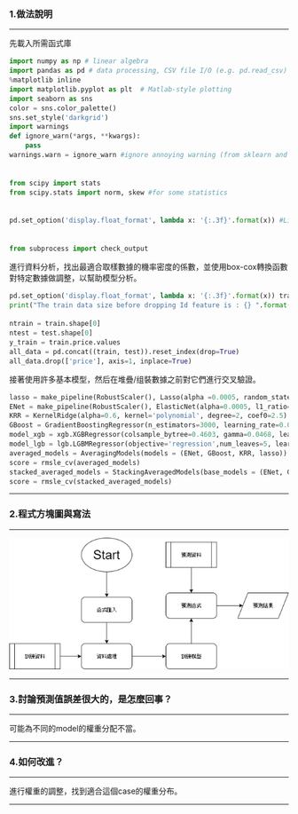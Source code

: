 ### 1.做法說明

-----------------
先載入所需函式庫
``` python
import numpy as np # linear algebra
import pandas as pd # data processing, CSV file I/O (e.g. pd.read_csv)
%matplotlib inline
import matplotlib.pyplot as plt  # Matlab-style plotting
import seaborn as sns
color = sns.color_palette()
sns.set_style('darkgrid')
import warnings
def ignore_warn(*args, **kwargs):
    pass
warnings.warn = ignore_warn #ignore annoying warning (from sklearn and seaborn)


from scipy import stats
from scipy.stats import norm, skew #for some statistics


pd.set_option('display.float_format', lambda x: '{:.3f}'.format(x)) #Limiting floats output to 3 decimal points


from subprocess import check_output
```
 進行資料分析，找出最適合取樣數據的機率密度的係數，並使用box-cox轉換函數對特定數據做調整，以幫助模型分析。
``` python
pd.set_option('display.float_format', lambda x: '{:.3f}'.format(x)) train = pd.read_csv('train-v3.csv') test = pd.read_csv('test-v3.csv') 
print("The train data size before dropping Id feature is : {} ".format(train.shape)) print("The test data size before dropping Id feature is : {} ".format(test.shape))

ntrain = train.shape[0]
ntest = test.shape[0]
y_train = train.price.values
all_data = pd.concat((train, test)).reset_index(drop=True)
all_data.drop(['price'], axis=1, inplace=True)
```
接著使用許多基本模型，然后在堆疊/组裝數據之前對它們進行交叉驗證。
``` python
lasso = make_pipeline(RobustScaler(), Lasso(alpha =0.0005, random_state=1))
ENet = make_pipeline(RobustScaler(), ElasticNet(alpha=0.0005, l1_ratio=.9, random_state=3))
KRR = KernelRidge(alpha=0.6, kernel='polynomial', degree=2, coef0=2.5)
GBoost = GradientBoostingRegressor(n_estimators=3000, learning_rate=0.05, max_depth=4, max_features='sqrt', min_samples_leaf=15, min_samples_split=10, loss='huber', random_state =5)
model_xgb = xgb.XGBRegressor(colsample_bytree=0.4603, gamma=0.0468, learning_rate=0.05, max_depth=3, min_child_weight=1.7817, n_estimators=2200, reg_alpha=0.4640, reg_lambda=0.8571, subsample=0.5213, silent=1, random_state =7, nthread = -1)
model_lgb = lgb.LGBMRegressor(objective='regression',num_leaves=5, learning_rate=0.05, n_estimators=720, max_bin = 55, bagging_fraction = 0.8, bagging_freq = 5, feature_fraction = 0.2319, feature_fraction_seed=9, bagging_seed=9, min_data_in_leaf =6, min_sum_hessian_in_leaf = 11)
averaged_models = AveragingModels(models = (ENet, GBoost, KRR, lasso))
score = rmsle_cv(averaged_models)
stacked_averaged_models = StackingAveragedModels(base_models = (ENet, GBoost, KRR), meta_model = lasso)
score = rmsle_cv(stacked_averaged_models)
```
-------------------
### 2.程式方塊圖與寫法

-------------------
![flowchart](./program.png "flowchart")

-------------------
### 3.討論預測值誤差很大的，是怎麼回事？

-------------------
可能為不同的model的權重分配不當。

-------------------
### 4.如何改進？

-------------------
進行權重的調整，找到適合這個case的權重分布。

-------------------

